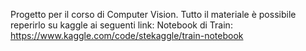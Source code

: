 Progetto per il corso di Computer Vision.
Tutto il materiale è possibile reperirlo su kaggle ai seguenti link:
Notebook di Train: https://www.kaggle.com/code/stekaggle/train-notebook
